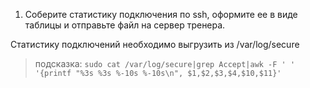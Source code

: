 1. Соберите статистику подключения по ssh, оформите ее в виде таблицы и отправьте файл на сервер тренера.

Статистику подключений необходимо выгрузить из /var/log/secure

>подсказка:
>`sudo cat /var/log/secure|grep Accept|awk -F ' ' '{printf "%3s %3s %-10s %-10s\n", $1,$2,$3,$4,$10,$11}'`
